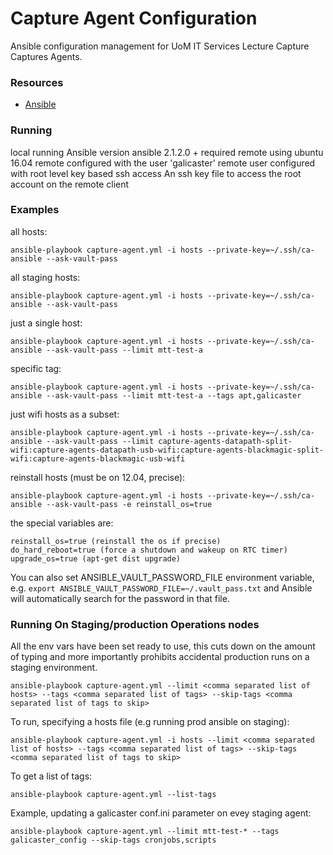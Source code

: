 # Capture Agent Configuration #

Ansible configuration management for UoM IT Services Lecture Capture Captures Agents.

### Resources ###
* [Ansible](http://docs.ansible.com)

### Running ###
local running Ansible version ansible 2.1.2.0 + required
remote using ubuntu 16.04
remote configured with the user 'galicaster'
remote user configured with root level key based ssh access
An ssh key file to access the root account on the remote client

### Examples ###
all hosts:
```
ansible-playbook capture-agent.yml -i hosts --private-key=~/.ssh/ca-ansible --ask-vault-pass

```
all staging hosts:
```
ansible-playbook capture-agent.yml -i hosts --private-key=~/.ssh/ca-ansible --ask-vault-pass

```
just a single host:
```
ansible-playbook capture-agent.yml -i hosts --private-key=~/.ssh/ca-ansible --ask-vault-pass --limit mtt-test-a

```
specific tag:
```
ansible-playbook capture-agent.yml -i hosts --private-key=~/.ssh/ca-ansible --ask-vault-pass --limit mtt-test-a --tags apt,galicaster

```
just wifi hosts as a subset:

```
ansible-playbook capture-agent.yml -i hosts --private-key=~/.ssh/ca-ansible --ask-vault-pass --limit capture-agents-datapath-split-wifi:capture-agents-datapath-usb-wifi:capture-agents-blackmagic-split-wifi:capture-agents-blackmagic-usb-wifi

```

reinstall hosts (must be on 12.04, precise):
```
ansible-playbook capture-agent.yml -i hosts --private-key=~/.ssh/ca-ansible --ask-vault-pass -e reinstall_os=true

```
the special variables are:
```
reinstall_os=true (reinstall the os if precise)
do_hard_reboot=true (force a shutdown and wakeup on RTC timer)
upgrade_os=true (apt-get dist upgrade)

```

You can also set ANSIBLE_VAULT_PASSWORD_FILE environment variable, e.g. ```export ANSIBLE_VAULT_PASSWORD_FILE=~/.vault_pass.txt``` and Ansible will automatically search for the password in that file.

### Running On Staging/production Operations nodes ###
All the env vars have been set ready to use, this cuts down on the amount of typing and more importantly prohibits accidental production runs on a staging environment.
```
ansible-playbook capture-agent.yml --limit <comma separated list of hosts> --tags <comma separated list of tags> --skip-tags <comma separated list of tags to skip>

```
To run, specifying a hosts file (e.g running prod ansible on staging):
```
ansible-playbook capture-agent.yml -i hosts --limit <comma separated list of hosts> --tags <comma separated list of tags> --skip-tags <comma separated list of tags to skip>

```
To get a list of tags:
```
ansible-playbook capture-agent.yml --list-tags

```
Example, updating a galicaster conf.ini parameter on evey staging agent:
```
ansible-playbook capture-agent.yml --limit mtt-test-* --tags galicaster_config --skip-tags cronjobs,scripts

```
